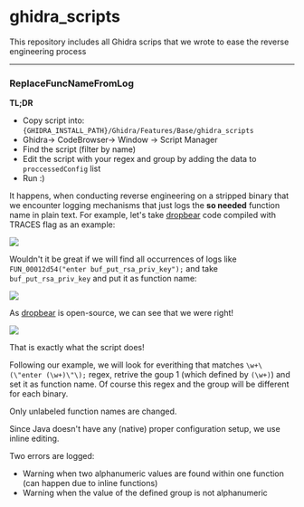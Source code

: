 # ghidra_scripts
This repository includes all Ghidra scrips that we wrote to ease the reverse engineering process

---

### ReplaceFuncNameFromLog
**TL;DR**
- Copy script into: `{GHIDRA_INSTALL_PATH}/Ghidra/Features/Base/ghidra_scripts`
- Ghidra-> CodeBrowser-> Window -> Script Manager
- Find the script (filter by name)
- Edit the script with your regex and group by adding the data to `proccessedConfig` list
- Run :)

It happens, when conducting reverse engineering on a stripped binary that we encounter logging mechanisms that just logs the **so needed** function name in plain text. For example, let's take [dropbear](https://github.com/mkj/dropbear) code compiled with TRACES flag as an example:

![](https://user-images.githubusercontent.com/9990629/71474859-241c0980-27e6-11ea-8b38-5c8643dba520.png)

Wouldn't it be great if we will find all occurrences of logs like `FUN_00012d54("enter buf_put_rsa_priv_key");` and take `buf_put_rsa_priv_key` and put it as function name:

![](https://user-images.githubusercontent.com/9990629/71475364-8d9d1780-27e8-11ea-9105-928f3e7a038b.png)

As [dropbear](https://github.com/mkj/dropbear) is open-source, we can see that we were right!

![](https://user-images.githubusercontent.com/9990629/71475828-b45c4d80-27ea-11ea-99cc-bd38177fb99a.png)

That is exactly what the script does!

Following our example, we will look for everithing that matches `\w+\(\"enter (\w+)\"\);` regex, retrive the goup 1 (which defined by `(\w+)`) and set it as function name. Of course this regex and the group will be different for each binary.

Only unlabeled function names are changed.

Since Java doesn't have any (native) proper configuration setup, we use inline editing.

Two errors are logged:
- Warning when two alphanumeric values are found within one function (can happen due to inline functions)
- Warning when the value of the defined group is not alphanumeric
